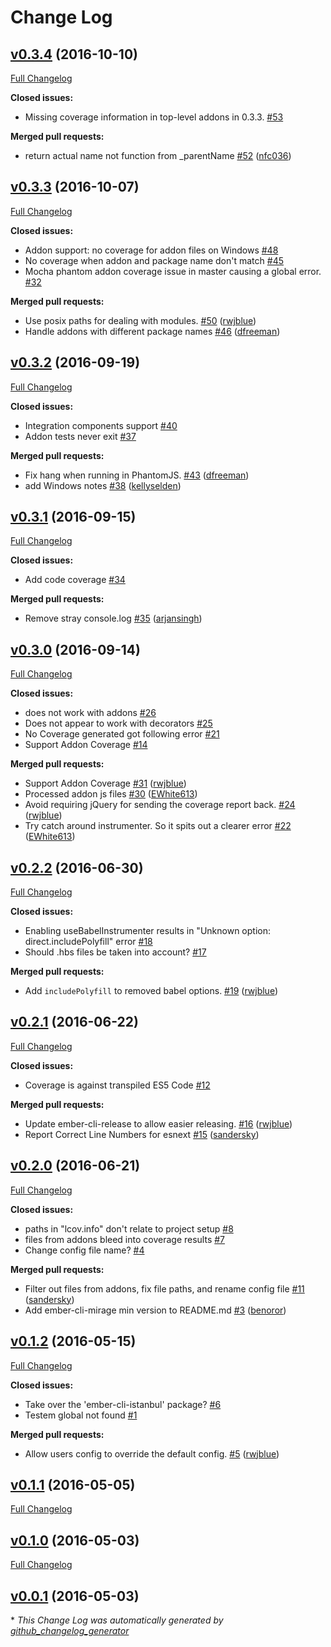 # Change Log

## [v0.3.4](https://github.com/kategengler/ember-cli-code-coverage/tree/v0.3.4) (2016-10-10)
[Full Changelog](https://github.com/kategengler/ember-cli-code-coverage/compare/v0.3.3...v0.3.4)

**Closed issues:**

- Missing coverage information in top-level addons in 0.3.3. [\#53](https://github.com/kategengler/ember-cli-code-coverage/issues/53)

**Merged pull requests:**

- return actual name not function from \_parentName [\#52](https://github.com/kategengler/ember-cli-code-coverage/pull/52) ([nfc036](https://github.com/nfc036))

## [v0.3.3](https://github.com/kategengler/ember-cli-code-coverage/tree/v0.3.3) (2016-10-07)
[Full Changelog](https://github.com/kategengler/ember-cli-code-coverage/compare/v0.3.2...v0.3.3)

**Closed issues:**

- Addon support: no coverage for addon files on Windows [\#48](https://github.com/kategengler/ember-cli-code-coverage/issues/48)
- No coverage when addon and package name don't match [\#45](https://github.com/kategengler/ember-cli-code-coverage/issues/45)
- Mocha phantom addon coverage issue in master causing a global error. [\#32](https://github.com/kategengler/ember-cli-code-coverage/issues/32)

**Merged pull requests:**

- Use posix paths for dealing with modules. [\#50](https://github.com/kategengler/ember-cli-code-coverage/pull/50) ([rwjblue](https://github.com/rwjblue))
- Handle addons with different package names [\#46](https://github.com/kategengler/ember-cli-code-coverage/pull/46) ([dfreeman](https://github.com/dfreeman))

## [v0.3.2](https://github.com/kategengler/ember-cli-code-coverage/tree/v0.3.2) (2016-09-19)
[Full Changelog](https://github.com/kategengler/ember-cli-code-coverage/compare/v0.3.1...v0.3.2)

**Closed issues:**

- Integration components support [\#40](https://github.com/kategengler/ember-cli-code-coverage/issues/40)
- Addon tests never exit [\#37](https://github.com/kategengler/ember-cli-code-coverage/issues/37)

**Merged pull requests:**

- Fix hang when running in PhantomJS. [\#43](https://github.com/kategengler/ember-cli-code-coverage/pull/43) ([dfreeman](https://github.com/dfreeman))
- add Windows notes [\#38](https://github.com/kategengler/ember-cli-code-coverage/pull/38) ([kellyselden](https://github.com/kellyselden))

## [v0.3.1](https://github.com/kategengler/ember-cli-code-coverage/tree/v0.3.1) (2016-09-15)
[Full Changelog](https://github.com/kategengler/ember-cli-code-coverage/compare/v0.3.0...v0.3.1)

**Closed issues:**

- Add code coverage [\#34](https://github.com/kategengler/ember-cli-code-coverage/issues/34)

**Merged pull requests:**

- Remove stray console.log [\#35](https://github.com/kategengler/ember-cli-code-coverage/pull/35) ([arjansingh](https://github.com/arjansingh))

## [v0.3.0](https://github.com/kategengler/ember-cli-code-coverage/tree/v0.3.0) (2016-09-14)
[Full Changelog](https://github.com/kategengler/ember-cli-code-coverage/compare/v0.2.2...v0.3.0)

**Closed issues:**

- does not work with addons [\#26](https://github.com/kategengler/ember-cli-code-coverage/issues/26)
- Does not appear to work with decorators [\#25](https://github.com/kategengler/ember-cli-code-coverage/issues/25)
- No Coverage generated got following error [\#21](https://github.com/kategengler/ember-cli-code-coverage/issues/21)
- Support Addon Coverage [\#14](https://github.com/kategengler/ember-cli-code-coverage/issues/14)

**Merged pull requests:**

- Support Addon Coverage [\#31](https://github.com/kategengler/ember-cli-code-coverage/pull/31) ([rwjblue](https://github.com/rwjblue))
- Processed addon js files [\#30](https://github.com/kategengler/ember-cli-code-coverage/pull/30) ([EWhite613](https://github.com/EWhite613))
- Avoid requiring jQuery for sending the coverage report back. [\#24](https://github.com/kategengler/ember-cli-code-coverage/pull/24) ([rwjblue](https://github.com/rwjblue))
- Try catch around instrumenter. So it spits out a clearer error [\#22](https://github.com/kategengler/ember-cli-code-coverage/pull/22) ([EWhite613](https://github.com/EWhite613))

## [v0.2.2](https://github.com/kategengler/ember-cli-code-coverage/tree/v0.2.2) (2016-06-30)
[Full Changelog](https://github.com/kategengler/ember-cli-code-coverage/compare/v0.2.1...v0.2.2)

**Closed issues:**

- Enabling useBabelInstrumenter results in "Unknown option: direct.includePolyfill" error [\#18](https://github.com/kategengler/ember-cli-code-coverage/issues/18)
- Should .hbs files be taken into account? [\#17](https://github.com/kategengler/ember-cli-code-coverage/issues/17)

**Merged pull requests:**

- Add `includePolyfill` to removed babel options. [\#19](https://github.com/kategengler/ember-cli-code-coverage/pull/19) ([rwjblue](https://github.com/rwjblue))

## [v0.2.1](https://github.com/kategengler/ember-cli-code-coverage/tree/v0.2.1) (2016-06-22)
[Full Changelog](https://github.com/kategengler/ember-cli-code-coverage/compare/v0.2.0...v0.2.1)

**Closed issues:**

- Coverage is against transpiled ES5 Code [\#12](https://github.com/kategengler/ember-cli-code-coverage/issues/12)

**Merged pull requests:**

- Update ember-cli-release to allow easier releasing. [\#16](https://github.com/kategengler/ember-cli-code-coverage/pull/16) ([rwjblue](https://github.com/rwjblue))
- Report Correct Line Numbers for esnext [\#15](https://github.com/kategengler/ember-cli-code-coverage/pull/15) ([sandersky](https://github.com/sandersky))

## [v0.2.0](https://github.com/kategengler/ember-cli-code-coverage/tree/v0.2.0) (2016-06-21)
[Full Changelog](https://github.com/kategengler/ember-cli-code-coverage/compare/v0.1.2...v0.2.0)

**Closed issues:**

- paths in "lcov.info" don't relate to project setup [\#8](https://github.com/kategengler/ember-cli-code-coverage/issues/8)
- files from addons bleed into coverage results [\#7](https://github.com/kategengler/ember-cli-code-coverage/issues/7)
- Change config file name? [\#4](https://github.com/kategengler/ember-cli-code-coverage/issues/4)

**Merged pull requests:**

- Filter out files from addons, fix file paths, and rename config file [\#11](https://github.com/kategengler/ember-cli-code-coverage/pull/11) ([sandersky](https://github.com/sandersky))
- Add ember-cli-mirage min version to README.md [\#3](https://github.com/kategengler/ember-cli-code-coverage/pull/3) ([benoror](https://github.com/benoror))

## [v0.1.2](https://github.com/kategengler/ember-cli-code-coverage/tree/v0.1.2) (2016-05-15)
[Full Changelog](https://github.com/kategengler/ember-cli-code-coverage/compare/v0.1.1...v0.1.2)

**Closed issues:**

- Take over the 'ember-cli-istanbul' package? [\#6](https://github.com/kategengler/ember-cli-code-coverage/issues/6)
- Testem global not found [\#1](https://github.com/kategengler/ember-cli-code-coverage/issues/1)

**Merged pull requests:**

- Allow users config to override the default config. [\#5](https://github.com/kategengler/ember-cli-code-coverage/pull/5) ([rwjblue](https://github.com/rwjblue))

## [v0.1.1](https://github.com/kategengler/ember-cli-code-coverage/tree/v0.1.1) (2016-05-05)
[Full Changelog](https://github.com/kategengler/ember-cli-code-coverage/compare/v0.1.0...v0.1.1)

## [v0.1.0](https://github.com/kategengler/ember-cli-code-coverage/tree/v0.1.0) (2016-05-03)
[Full Changelog](https://github.com/kategengler/ember-cli-code-coverage/compare/v0.0.1...v0.1.0)

## [v0.0.1](https://github.com/kategengler/ember-cli-code-coverage/tree/v0.0.1) (2016-05-03)


\* *This Change Log was automatically generated by [github_changelog_generator](https://github.com/skywinder/Github-Changelog-Generator)*